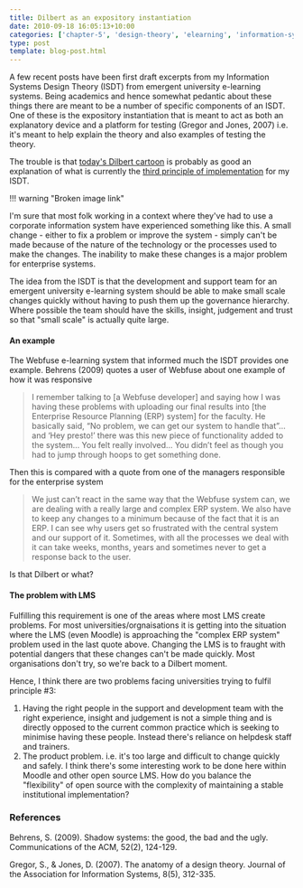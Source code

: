 ```yaml
---
title: Dilbert as an expository instantiation
date: 2010-09-18 16:05:13+10:00
categories: ['chapter-5', 'design-theory', 'elearning', 'information-systems', 'phd', 'thesis', 'webfuse']
type: post
template: blog-post.html
---
```

A few recent posts have been first draft excerpts from my Information Systems Design Theory (ISDT) from emergent university e-learning systems. Being academics and hence somewhat pedantic about these things there are meant to be a number of specific components of an ISDT. One of these is the expository instantiation that is meant to act as both an explanatory device and a platform for testing (Gregor and Jones, 2007) i.e. it's meant to help explain the theory and also examples of testing the theory.

The trouble is that [today's Dilbert cartoon](http://www.dilbert.com/2010-09-05/) is probably as good an explanation of what is currently the [third principle of implementation](/blog2/2010/09/17/principles-of-implementation/#three) for my ISDT.

!!! warning "Broken image link"

I'm sure that most folk working in a context where they've had to use a corporate information system have experienced something like this. A small change - either to fix a problem or improve the system - simply can't be made because of the nature of the technology or the processes used to make the changes. The inability to make these changes is a major problem for enterprise systems.

The idea from the ISDT is that the development and support team for an emergent university e-learning system should be able to make small scale changes quickly without having to push them up the governance hierarchy. Where possible the team should have the skills, insight, judgement and trust so that "small scale" is actually quite large.

#### An example

The Webfuse e-learning system that informed much the ISDT provides one example. Behrens (2009) quotes a user of Webfuse about one example of how it was responsive

> I remember talking to \[a Webfuse developer\] and saying how I was having these problems with uploading our final results into \[the Enterprise Resource Planning (ERP) system\] for the faculty. He basically said, “No problem, we can get our system to handle that”… and ‘Hey presto!’ there was this new piece of functionality added to the system… You felt really involved… You didn’t feel as though you had to jump through hoops to get something done.

Then this is compared with a quote from one of the managers responsible for the enterprise system

> We just can’t react in the same way that the Webfuse system can, we are dealing with a really large and complex ERP system. We also have to keep any changes to a minimum because of the fact that it is an ERP. I can see why users get so frustrated with the central system and our support of it. Sometimes, with all the processes we deal with it can take weeks, months, years and sometimes never to get a response back to the user.

Is that Dilbert or what?

#### The problem with LMS

Fulfilling this requirement is one of the areas where most LMS create problems. For most universities/orgnaisations it is getting into the situation where the LMS (even Moodle) is approaching the "complex ERP system" problem used in the last quote above. Changing the LMS is to fraught with potential dangers that these changes can't be made quickly. Most organisations don't try, so we're back to a Dilbert moment.

Hence, I think there are two problems facing universities trying to fulfil principle #3:

1. Having the right people in the support and development team with the right experience, insight and judgement is not a simple thing and is directly opposed to the current common practice which is seeking to minimise having these people. Instead there's reliance on helpdesk staff and trainers.
2. The product problem. i.e. it's too large and difficult to change quickly and safely. I think there's some interesting work to be done here within Moodle and other open source LMS. How do you balance the "flexibility" of open source with the complexity of maintaining a stable institutional implementation?

### References

Behrens, S. (2009). Shadow systems: the good, the bad and the ugly. Communications of the ACM, 52(2), 124-129.

Gregor, S., & Jones, D. (2007). The anatomy of a design theory. Journal of the Association for Information Systems, 8(5), 312-335.